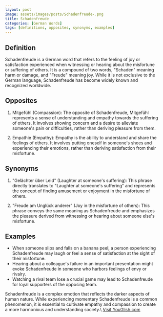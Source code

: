 ```yaml
---
layout: post
image: assets/images/posts/Schadenfreude-.png
title: Schadenfreude 
categories: [German Words]
tags: [definitions, opposites, synonyms, examples]
---
```


## Definition
Schadenfreude is a German word that refers to the feeling of joy or satisfaction experienced when witnessing or hearing about the misfortune or suffering of others. It is a compound of two words, "Schaden" meaning harm or damage, and "Freude" meaning joy. While it is not exclusive to the German language, Schadenfreude has become widely known and recognized worldwide.

## Opposites
1. Mitgefühl (Compassion): The opposite of Schadenfreude, Mitgefühl represents a sense of understanding and empathy towards the suffering of others. It involves showing concern and a desire to alleviate someone's pain or difficulties, rather than deriving pleasure from them.

2. Empathie (Empathy): Empathy is the ability to understand and share the feelings of others. It involves putting oneself in someone's shoes and experiencing their emotions, rather than deriving satisfaction from their misfortune.

## Synonyms
1. "Gelächter über Leid" (Laughter at someone's suffering): This phrase directly translates to "Laughter at someone's suffering" and represents the concept of finding amusement or enjoyment in the misfortune of others.

2. "Freude am Unglück anderer" (Joy in the misfortune of others): This phrase conveys the same meaning as Schadenfreude and emphasizes the pleasure derived from witnessing or hearing about someone else's misfortune.

## Examples
- When someone slips and falls on a banana peel, a person experiencing Schadenfreude may laugh or feel a sense of satisfaction at the sight of their misfortune.
- Hearing about a colleague's failure in an important presentation might evoke Schadenfreude in someone who harbors feelings of envy or rivalry.
- Watching a rival team lose a crucial game may lead to Schadenfreude for loyal supporters of the opposing team.

Schadenfreude is a complex emotion that reflects the darker aspects of human nature. While experiencing momentary Schadenfreude is a common phenomenon, it is essential to cultivate empathy and compassion to create a more harmonious and understanding society.\ <a id="yg-widget-0" class="youglish-widget" data-query="Schadenfreude " data-lang="german" data-components="8412" data-auto-start="0" data-bkg-color="theme_light" data-title="How%20to%20pronounce%20Schadenfreude %20in%20German"  rel="nofollow" href="https://youglish.com">Visit YouGlish.com</a><script async src="https://youglish.com/public/emb/widget.js" charset="utf-8"></script>